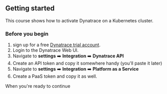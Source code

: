 ## Getting started

This course shows how to activate Dynatrace on a Kubernetes cluster.

### Before you begin

1. sign up for a free [Dynatrace trial account](https://www.dynatrace.com/trial/). 
2. Login to the Dynatrace Web UI.
3. Navigate to **settings** ➡️ **Integration** ➡️ **Dynatrace API**
4. Create an API token and copy it somewhere handy (you'll paste it later)
5. Navigate to **settings** ➡️ **Integration** ➡️ **Platform as a Service**
6. Create a PaaS token and copy it as well.

When you're ready to continue